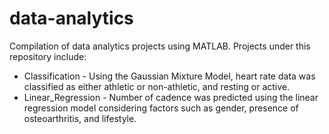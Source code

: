 # data-analytics
Compilation of data analytics projects using MATLAB. 
Projects under this repository include:
* Classification - Using the Gaussian Mixture Model, heart rate data was classified as either athletic or non-athletic, and resting or active.
* Linear_Regression - Number of cadence was predicted using the linear regression model considering factors such as gender, presence of osteoarthritis, and lifestyle.
